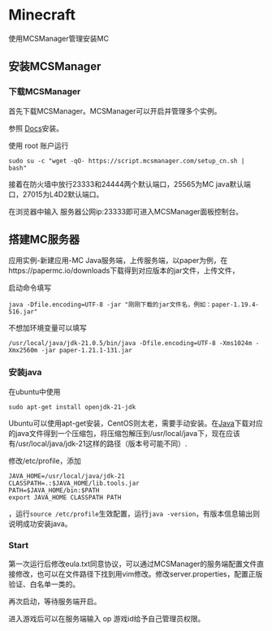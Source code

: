 # Minecraft

使用MCSManager管理安装MC

## 安装MCSManager

### 下载MCSManager

首先下载MCSManager。MCSManager可以开启并管理多个实例。

参照 [Docs](https://docs.mcsmanager.com/zh_cn/)安装。

使用 root 账户运行

    sudo su -c "wget -qO- https://script.mcsmanager.com/setup_cn.sh | bash"

接着在防火墙中放行23333和24444两个默认端口，25565为MC java默认端口，27015为L4D2默认端口。


在浏览器中输入 服务器公网ip:23333即可进入MCSManager面板控制台。

## 搭建MC服务器

应用实例-新建应用-MC Java服务端，上传服务端，以paper为例，在https://papermc.io/downloads下载得到对应版本的jar文件，上传文件，

启动命令填写

    java -Dfile.encoding=UTF-8 -jar "刚刚下载的jar文件名，例如：paper-1.19.4-516.jar"

不想加环境变量可以填写

    /usr/local/java/jdk-21.0.5/bin/java -Dfile.encoding=UTF-8 -Xms1024m -Xmx2560m -jar paper-1.21.1-131.jar

### 安装java

在ubuntu中使用

    sudo apt-get install openjdk-21-jdk

Ubuntu可以使用apt-get安装，CentOS则太老，需要手动安装。在[Java](https://www.oracle.com/downloads/#category-java)下载对应的java文件得到一个压缩包，将压缩包解压到/usr/local/java下，现在应该有/usr/local/java/jdk-21这样的路径（版本号可能不同）.

修改/etc/profile，添加

    JAVA_HOME=/usr/local/java/jdk-21
    CLASSPATH=.:$JAVA_HOME/lib.tools.jar
    PATH=$JAVA_HOME/bin:$PATH
    export JAVA_HOME CLASSPATH PATH

，运行`source /etc/profile`生效配置，运行`java -version`，有版本信息输出则说明成功安装java。

### Start

第一次运行后修改eula.txt同意协议，可以通过MCSManager的服务端配置文件直接修改，也可以在文件路径下找到用vim修改。修改server.properties，配置正版验证、白名单一类的。

再次启动，等待服务端开启。

进入游戏后可以在服务端输入 op 游戏id给予自己管理员权限。